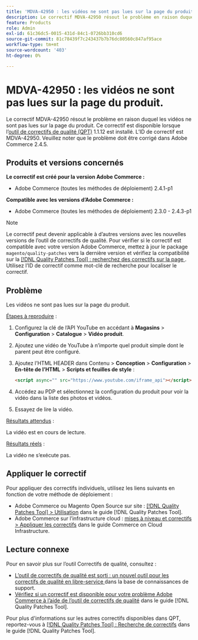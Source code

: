 ```yaml
---
title: 'MDVA-42950 : les vidéos ne sont pas lues sur la page du produit.'
description: Le correctif MDVA-42950 résout le problème en raison duquel les vidéos ne sont pas lues sur la page du produit. Ce correctif est disponible lorsque l’[outil de correctifs de qualité (QPT)](https://experienceleague.adobe.com/en/docs/commerce-knowledge-base/kb/announcements/commerce-announcements/magento-quality-patches-released-new-tool-to-self-serve-quality-patches) 1.1.12 est installé. L’ID de correctif est MDVA-42950. Veuillez noter que le problème doit être corrigé dans Adobe Commerce 2.4.5.
feature: Products
role: Admin
exl-id: 61c36dc5-0015-431d-84c1-0726bb310cd6
source-git-commit: 81c78439f7c243437b7b76dc80560c847af95ace
workflow-type: tm+mt
source-wordcount: '403'
ht-degree: 0%

---
```


# MDVA-42950 : les vidéos ne sont pas lues sur la page du produit.

Le correctif MDVA-42950 résout le problème en raison duquel les vidéos ne sont pas lues sur la page du produit. Ce correctif est disponible lorsque l’[outil de correctifs de qualité (QPT)](https://experienceleague.adobe.com/en/docs/commerce-knowledge-base/kb/announcements/commerce-announcements/magento-quality-patches-released-new-tool-to-self-serve-quality-patches) 1.1.12 est installé. L’ID de correctif est MDVA-42950. Veuillez noter que le problème doit être corrigé dans Adobe Commerce 2.4.5.

## Produits et versions concernés

**Le correctif est créé pour la version Adobe Commerce :**

* Adobe Commerce (toutes les méthodes de déploiement) 2.4.1-p1

**Compatible avec les versions d’Adobe Commerce :**

* Adobe Commerce (toutes les méthodes de déploiement) 2.3.0 - 2.4.3-p1

>[!NOTE]
>
>Le correctif peut devenir applicable à d’autres versions avec les nouvelles versions de l’outil de correctifs de qualité. Pour vérifier si le correctif est compatible avec votre version Adobe Commerce, mettez à jour le package `magento/quality-patches` vers la dernière version et vérifiez la compatibilité sur la [[!DNL Quality Patches Tool] : recherchez des correctifs sur la page ](https://experienceleague.adobe.com/en/docs/commerce-knowledge-base/kb/announcements/commerce-announcements/magento-quality-patches-released-new-tool-to-self-serve-quality-patches). Utilisez l’ID de correctif comme mot-clé de recherche pour localiser le correctif.

## Problème

Les vidéos ne sont pas lues sur la page du produit.

<u>Étapes à reproduire</u> :

1. Configurez la clé de l’API YouTube en accédant à **Magasins** > **Configuration** > **Catalogue** > **Vidéo produit**.
1. Ajoutez une vidéo de YouTube à n’importe quel produit simple dont le parent peut être configuré.
1. Ajoutez l’HTML HEADER dans Contenu > **Conception** > **Configuration** > **En-tête de l’HTML** > **Scripts et feuilles de style** :

   ```HTML
   <script async="" src="https://www.youtube.com/iframe_api"></script>`
   ```

1. Accédez au PDP et sélectionnez la configuration du produit pour voir la vidéo dans la liste des photos et vidéos.
1. Essayez de lire la vidéo.

<u>Résultats attendus</u> :

La vidéo est en cours de lecture.

<u>Résultats réels</u> :

La vidéo ne s’exécute pas.

## Appliquer le correctif

Pour appliquer des correctifs individuels, utilisez les liens suivants en fonction de votre méthode de déploiement :

* Adobe Commerce ou Magento Open Source sur site : [[!DNL Quality Patches Tool] > Utilisation](/help/tools/quality-patches-tool/usage.md) dans le guide [!DNL Quality Patches Tool].
* Adobe Commerce sur l’infrastructure cloud : [mises à niveau et correctifs > Appliquer les correctifs](https://experienceleague.adobe.com/docs/commerce-cloud-service/user-guide/develop/upgrade/apply-patches.html) dans le guide Commerce on Cloud Infrastructure.

## Lecture connexe

Pour en savoir plus sur l’outil Correctifs de qualité, consultez :

* [ L’outil de correctifs de qualité est sorti : un nouvel outil pour les correctifs de qualité en libre-service ](https://experienceleague.adobe.com/en/docs/commerce-knowledge-base/kb/announcements/commerce-announcements/magento-quality-patches-released-new-tool-to-self-serve-quality-patches) dans la base de connaissances de support.
* [Vérifiez si un correctif est disponible pour votre problème Adobe Commerce à l’aide de l’outil de correctifs de qualité](/help/tools/quality-patches-tool/patches-available-in-qpt/check-patch-for-magento-issue-with-magento-quality-patches.md) dans le guide [!DNL Quality Patches Tool].

Pour plus d&#39;informations sur les autres correctifs disponibles dans QPT, reportez-vous à [[!DNL Quality Patches Tool] : Recherche de correctifs](https://experienceleague.adobe.com/tools/commerce-quality-patches/index.html) dans le guide [!DNL Quality Patches Tool].
